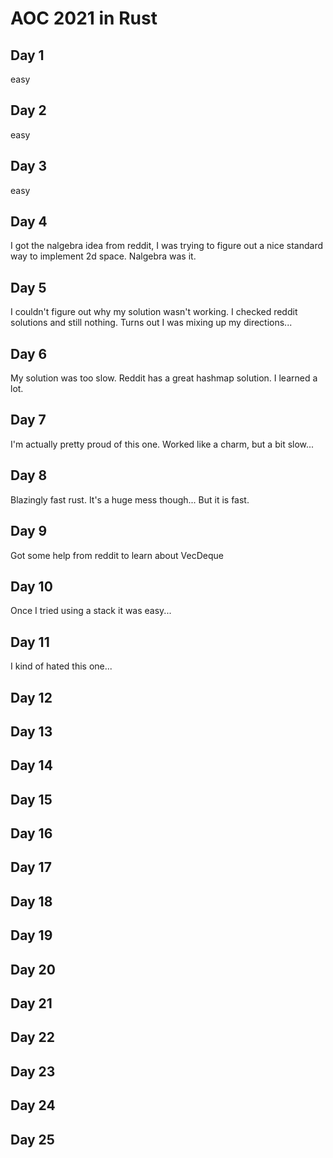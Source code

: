 # AOC 2021 in Rust

## Day 1
easy
## Day 2
easy
## Day 3
easy
## Day 4
I got the nalgebra idea from reddit, I was trying to figure out a nice standard way to implement 2d space. Nalgebra was it.
## Day 5
I couldn't figure out why my solution wasn't working. I checked reddit solutions and still nothing. Turns out I was mixing up my directions...
## Day 6
My solution was too slow. Reddit has a great hashmap solution. I learned a lot.
## Day 7
I'm actually pretty proud of this one. Worked like a charm, but a bit slow...
## Day 8
Blazingly fast rust. It's a huge mess though... But it is fast.
## Day 9
Got some help from reddit to learn about VecDeque
## Day 10
Once I tried using a stack it was easy...
## Day 11
I kind of hated this one...
## Day 12
## Day 13
## Day 14
## Day 15
## Day 16
## Day 17
## Day 18
## Day 19
## Day 20
## Day 21
## Day 22
## Day 23
## Day 24
## Day 25
